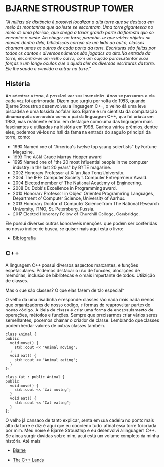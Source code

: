 # BJARNE STROUSTRUP TOWER

*"A milhas de distância é possível localizar a alta torre que se destaca em meio às montanhas que ao leste se encontram. 
Uma torre gigantesca no meio de uma planície, que chega a tapar grande parte da floresta que se encontra a oeste. 
Ao chegar na torre, percebe-se que vários objetos se movem dentro dela, bibliotecas correm de um lado ao outro, 
classes chamam umas as outras de cada ponta da torre. 
Escrituras são feitas por todos os cantos e diversos números são jogados ao alto.Na entrada da torre, encontra-se 
um velho calvo, com um cajado parasustentar suas forças e um longo óculos que o ajuda aler as diversas escrituras da torre.
Ele lhe sauda e convida a entrar na torre."* <br>

## História

Ao adentrar a torre, é possível ver sua imensidão. Anos se passaram e ela cada vez foi aprimorada. 
Dizem que surgiu por volta de 1983, quando Bjarne Stroustrup desenvolveu a linguagem C++, o velho 
dá uma leve piscadela e uma tossida ao falar isso. Bjarne é um cientista da computação dinamarquês 
conhecido como o pai da linguagem C++, que foi criada em 1983, mas realmente entrou em destaque como 
uma das linguagem mais fascinantes e utilizadas na história em 1998. Ganhou vários prêmios, dentre eles, 
podemos vê-los no hall da fama na entrada do saguão principal da torre, como: <br>

- 1990 Named one of "America's twelve top young scientists" by Fortune Magazine.
- 1993 The ACM Grace Murray Hopper award.
- 1995 Named one of "the 20 most influential people in the computer industry in the last 20 years" by BYTE magazine.
- 2002 Honorary Professor at Xi'an Jiao Tong University.
- 2004 The IEEE Computer Society's Computer Entrepreneur Award.
- 2004 Elected member of The National Academy of Engineering.
- 2008 Dr. Dobb's Excellence in Programming award.
- 2010 Honorary Professor in Object Oriented Programming Languages, Department of Computer Science, University of Aarhus.
- 2013 Honorary Doctor of Computer Science from The National Research University, ITMO, St. Petersburg, Russia.
- 2017 Elected Honorary Fellow of Churchill College, Cambridge.

Ele possui diversos outras honoráveis menções, que podem ser conferidas no nosso índice de busca, 
se quiser mais aqui está o livro:

- [Bibliografia](http://www.stroustrup.com/bio.html)

## C++

A linguagem C++ possui diversos aspectos marcantes, e funções espetaculares. Podemos destacar o uso de funções, alocações de memórias,
inclusão de bibliotecas e o mais importante de todos. Utilizição de classes.

Mas o que são classes? O que elas fazem de tão especial?

O velho dá uma risadinha e responde: classes são nada mais nada menos que organizadores de nosso código, e formas de reaproveitar 
partes do nosso código. A ideia de classe é criar uma forma de encapsulamento de operações, métodos e funções. 
Sempre que precisarmos criar vários seres semelhantes, podemos chamar o criador de classe. Lembrando que classes podem herdar 
valores de outras classes também. 
```
class Animal {
public:
  void move() {
    std::cout << "Animal moving";
  }
  void eat() {
    std::cout << "Animal eating";
  }
};

class Cat : public Animal {
public:
  void move() {
    std::cout << "Cat moving";
  }
  void eat() {
    std::cout << "Cat eating";
  }
};
```

O velho já cansado de tanto explicar, senta em sua cadeira no ponto mais alto da torre e diz: 
é aqui que eu coordeno tudo, afinal essa torre foi criada por mim. Meu nome é Bjarne Stroustrup e eu desenvolvi a 
linguagem C++. Se ainda surgir dúvidas sobre mim, aqui está um volume completo da minha história. Até mais!

- [Bjarne](http://www.stroustrup.com/)

- [The C++ Lands](https://drive.google.com/file/d/0B3DUpmL8tTt8N2JIRklJeTIxYW8/view)
